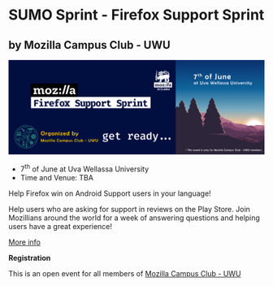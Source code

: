 # SUMO Sprint - Firefox Support Sprint
## by Mozilla Campus Club - UWU

<center>
<img src="spintbanner.png"/>
</center>

- 7<sup>th</sup> of June at Uva Wellassa University
- Time and Venue: TBA

Help Firefox win on Android Support users in your language!

Help users who are asking for support in reviews on the Play Store. Join Mozillians around the world for a week of answering questions and helping users have a great experience!

[More info](https://supportsprint.mozilla.community/)


**Registration**

This is an open event for all members of [Mozilla Campus Club - UWU](https://mozillauwu.github.io/)

